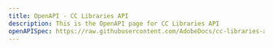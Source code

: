 ```yaml
---
title: OpenAPI - CC Libraries API
description: This is the OpenAPI page for CC Libraries API
openAPISpec: https://raw.githubusercontent.com/AdobeDocs/cc-libraries-api-spec/main/openapi.json
---
```

